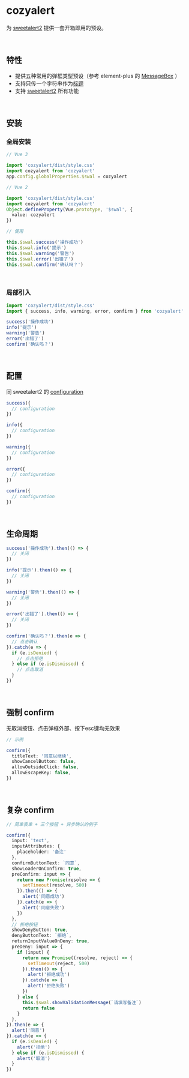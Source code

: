 # cozyalert

为 [sweetalert2](https://sweetalert2.github.io/) 提供一套开箱即用的预设。

<br>

## 特性

- 提供五种常用的弹框类型预设（参考 element-plus 的 [MessageBox](https://element-plus.org/zh-CN/component/message-box.html) ）
- 支持只传一个字符串作为[标题](https://sweetalert2.github.io/#titleText)
- 支持 [sweetalert2](https://sweetalert2.github.io/) 所有功能

<br>

## 安装

### 全局安装

```ts
// Vue 3

import 'cozyalert/dist/style.css'
import cozyalert from 'cozyalert'
app.config.globalProperties.$swal = cozyalert
```

```ts
// Vue 2

import 'cozyalert/dist/style.css'
import cozyalert from 'cozyalert'
Object.defineProperty(Vue.prototype, '$swal', {
  value: cozyalert
})
```

```ts
// 使用

this.$swal.success('操作成功')
this.$swal.info('提示')
this.$swal.warning('警告')
this.$swal.error('出错了')
this.$swal.confirm('确认吗？')
```

<br>

### 局部引入

```ts
import 'cozyalert/dist/style.css'
import { success, info, warning, error, confirm } from 'cozyalert'

success('操作成功')
info('提示')
warning('警告')
error('出错了')
confirm('确认吗？')
```

<br>

## 配置

同 sweetalert2 的 [configuration](https://sweetalert2.github.io/#configuration)

```ts
success({
  // configuration
})

info({
  // configuration
})

warning({
  // configuration
})

error({
  // configuration
})

confirm({
  // configuration
})
```

<br>

## 生命周期

```ts
success('操作成功').then(() => {
  // 关闭
})

info('提示').then(() => {
  // 关闭
})

warning('警告').then(() => {
  // 关闭
})

error('出错了').then(() => {
  // 关闭
})

confirm('确认吗？').then(e => {
  // 点击确认
}).catch(e => {
  if (e.isDenied) {
    // 点击拒绝
  } else if (e.isDismissed) {
    // 点击取消
  }
})
```

<br>

## 强制 confirm

无取消按钮、点击弹框外部、按下esc键均无效果

```ts
// 示例

confirm({
  titleText: '同意以继续',
  showCancelButton: false,
  allowOutsideClick: false,
  allowEscapeKey: false,
})
```

<br>

## 复杂 confirm

```ts
// 简单表单 + 三个按钮 + 异步确认的例子

confirm({
  input: 'text',
  inputAttributes: {
    placeholder: '备注'
  },
  confirmButtonText: `同意`,
  showLoaderOnConfirm: true,
  preConfirm: input => {
    return new Promise(resolve => {
      setTimeout(resolve, 500)
    }).then(() => {
      alert('同意成功')
    }).catch(e => {
      alert('同意失败')
    })
  },
  // 拒绝按钮
  showDenyButton: true,
  denyButtonText: `拒绝`,
  returnInputValueOnDeny: true,
  preDeny: input => {
    if (input) {
      return new Promise((resolve, reject) => {
        setTimeout(reject, 500)
      }).then(() => {
        alert('拒绝成功')
      }).catch(e => {
        alert('拒绝失败')
      })
    } else {
      this.$swal.showValidationMessage(`请填写备注`)
      return false
    }
  },
}).then(e => {
  alert('同意')
}).catch(e => {
  if (e.isDenied) {
    alert('拒绝')
  } else if (e.isDismissed) {
    alert('取消')
  }
})
```

<br>

